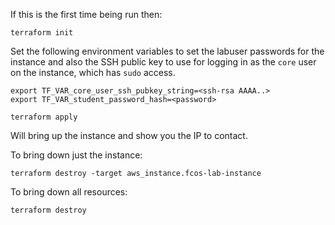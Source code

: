 
If this is the first time being run then:

```
terraform init
```

Set the following environment variables to set the labuser passwords for the instance and also the SSH public key to use for logging in as the `core` user on the instance, which has `sudo` access.

```
export TF_VAR_core_user_ssh_pubkey_string=<ssh-rsa AAAA..>
export TF_VAR_student_password_hash=<password>
```

```
terraform apply
```

Will bring up the instance and show you the IP to contact.

To bring down just the instance:

```
terraform destroy -target aws_instance.fcos-lab-instance
```

To bring down all resources:

```
terraform destroy
```
